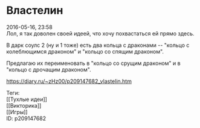 Властелин
==========

   
 2016-05-16, 23:58   
  Лол, я так доволен своей идеей, что хочу похвастаться ей прямо здесь.   
   
 В дарк соулс 2 (ну и 1 тоже) есть два кольца с драконами -- "кольцо с колеблющимся драконом" и "кольцо со спящим драконом".   
   
 Предлагаю их переименовать в "кольцо со срущим драконом" и в "кольцо с дрочащим драконом".   
    
 <https://diary.ru/~zHz00/p209147682_vlastelin.htm>   
   
 Теги:   
 [[Тухлые идеи]]   
 [[Викторика]]   
 [[Игры]]   
 ID: p209147682